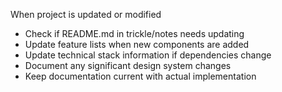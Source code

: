 When project is updated or modified
- Check if README.md in trickle/notes needs updating
- Update feature lists when new components are added
- Update technical stack information if dependencies change
- Document any significant design system changes
- Keep documentation current with actual implementation